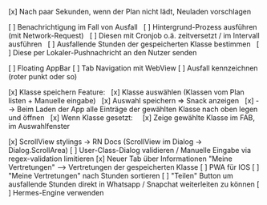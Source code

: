 [x] Nach paar Sekunden, wenn der Plan nicht lädt, Neuladen vorschlagen

[ ] Benachrichtigung im Fall von Ausfall
&nbsp;&nbsp;[ ] Hintergrund-Prozess ausführen (mit Network-Request)
&nbsp;&nbsp;[ ] Diesen mit Cronjob o.ä. zeitversetzt / im Intervall ausführen
&nbsp;&nbsp;[ ] Ausfallende Stunden der gespeicherten Klasse bestimmen
&nbsp;&nbsp;[ ] Diese per Lokaler-Pushnachricht an den Nutzer senden

[ ] Floating AppBar
[ ] Tab Navigation mit WebView
[ ] Ausfall kennzeichnen (roter punkt oder so)

[x] Klasse speichern Feature:
&nbsp;&nbsp;[x] Klasse auswählen (Klassen vom Plan listen + Manuelle eingabe)
&nbsp;&nbsp;[x] Auswahl speichern => Snack anzeigen
&nbsp;&nbsp;[x] --> Beim Laden der App alle Einträge der gewählten Klasse nach oben legen und öffnen
&nbsp;&nbsp;[x] Wenn Klasse gesetzt:
&nbsp;&nbsp;&nbsp;&nbsp;[x] Zeige gewählte Klasse im FAB, im Auswahlfenster

[x] ScrollView stylings -> RN Docs (ScrollView im Dialog -> Dialog.ScrollArea)
[ ] User-Class-Dialog validieren / Manuelle Eingabe via regex-validation limitieren
[x] Neuer Tab über Informationen "Meine Vertretungen" --> Vertretungen der gespeicherten Klasse
[ ] PWA für IOS
[ ] "Meine Vertretungen" nach Stunden sortieren
[ ] "Teilen" Button um ausfallende Stunden direkt in Whatsapp / Snapchat weiterleiten zu können
[ ] Hermes-Engine verwenden
